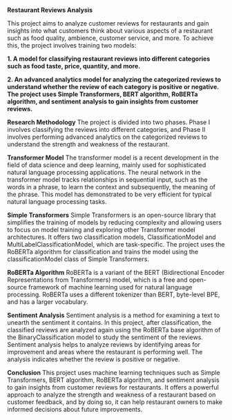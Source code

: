 **Restaurant Reviews Analysis**

This project aims to analyze customer reviews for restaurants and gain insights into what customers think about various aspects of a restaurant such as food quality, ambience, customer service, and more. To achieve this, the project involves training two models:

**1. A model for classifying restaurant reviews into different categories such as food taste, price, quantity, and more.**


**2. An advanced analytics model for analyzing the categorized reviews to understand whether the review of each category is positive or negative.
The project uses Simple Transformers, BERT algorithm, RoBERTa algorithm, and sentiment analysis to gain insights from customer reviews.**

**Research Methodology**
The project is divided into two phases. Phase I involves classifying the reviews into different categories, and Phase II involves performing advanced analytics on the categorized reviews to understand the strength and weakness of the restaurant.

**Transformer Model**
The transformer model is a recent development in the field of data science and deep learning, mainly used for sophisticated natural language processing applications. The neural network in the transformer model tracks relationships in sequential input, such as the words in a phrase, to learn the context and subsequently, the meaning of the phrase. This model has demonstrated to be very efficient for typical natural language processing tasks.

**Simple Transformers**
Simple Transformers is an open-source library that simplifies the training of models by reducing complexity and allowing users to focus on model training and exploring other Transformer model architectures. It offers two classification models, ClassificationModel and MultiLabelClassificationModel, which are task-specific. The project uses the RoBERTa algorithm for classification and trains the model using the classificationModel class of Simple Transformers.

**RoBERTa Algorithm**
RoBERTa is a variant of the BERT (Bidirectional Encoder Representations from Transformers) model, which is a free and open-source framework of machine learning used for natural language processing. RoBERTa uses a different tokenizer than BERT, byte-level BPE, and has a larger vocabulary.

**Sentiment Analysis**
Sentiment analysis is a method for examining a text to unearth the sentiment it contains. In this project, after classification, the classified reviews are analyzed again using the RoBERTa base algorithm of the BinaryClassification model to study the sentiment of the reviews. Sentiment analysis helps to analyze reviews by identifying areas for improvement and areas where the restaurant is performing well. The analysis indicates whether the review is positive or negative.

**Conclusion**
This project uses machine learning techniques such as Simple Transformers, BERT algorithm, RoBERTa algorithm, and sentiment analysis to gain insights from customer reviews for restaurants. It offers a powerful approach to analyze the strength and weakness of a restaurant based on customer feedback, and by doing so, it can help restaurant owners to make informed decisions about future improvements. 
